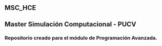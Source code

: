 ## MSC_HCE
## Master Simulación Computacional - PUCV
### Repositorio creado para el módulo de Programación Avanzada.

